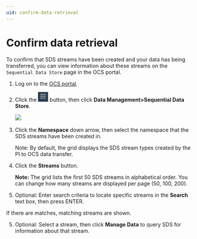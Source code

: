 ```yaml
---
uid: confirm-data-retrieval
---
```


# Confirm data retrieval

To confirm that SDS streams have been created and your data has being transferred, you can view information about these streams on the `Sequential Data Store` page in the OCS portal.

1. Log on to the [OCS portal](https://cloud.osisoft.com/).
2. Click the ![](../..\images\waffle-button.png) button, then click **Data Management>Sequential Data Store**.

   ![ ](../../images/sds-page.png)

 
2. Click the **Namespace** down arrow, then select the namespace that the SDS streams have been created in.

   Note: By default, the grid displays the SDS stream types created by the PI to OCS data transfer.

3.	Click the **Streams** button.

    **Note:** The grid lists the first 50 SDS streams in alphabetical order. You can change how many streams are displayed per page (50, 100, 200).

4.	Optional: Enter search criteria to locate specific streams in the **Search** text box, then press ENTER.

   If there are matches, matching streams are shown.

5.	Optional: Select a stream, then click **Manage Data** to query SDS for information about that stream.

